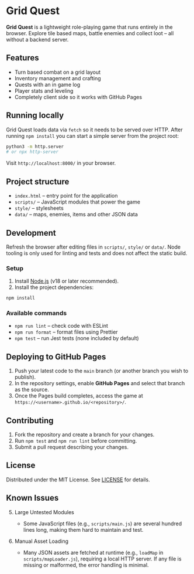 # Grid Quest

**Grid Quest** is a lightweight role-playing game that runs entirely in the browser. Explore tile based maps, battle enemies and collect loot – all without a backend server.

## Features

- Turn based combat on a grid layout
- Inventory management and crafting
- Quests with an in game log
- Player stats and leveling
- Completely client side so it works with GitHub Pages

## Running locally

Grid Quest loads data via `fetch` so it needs to be served over HTTP. After running `npm install` you can start a simple server from the project root:

```bash
python3 -m http.server
# or npx http-server
```

Visit `http://localhost:8000/` in your browser.

## Project structure

- `index.html` – entry point for the application
- `scripts/` – JavaScript modules that power the game
- `style/` – stylesheets
- `data/` – maps, enemies, items and other JSON data

## Development

Refresh the browser after editing files in `scripts/`, `style/` or `data/`. Node tooling is only used for linting and tests and does not affect the static build.

### Setup

1. Install [Node.js](https://nodejs.org/) (v18 or later recommended).
2. Install the project dependencies:

```bash
npm install
```


### Available commands

- `npm run lint` – check code with ESLint
- `npm run format` – format files using Prettier
- `npm test` – run Jest tests (none included by default)
## Deploying to GitHub Pages

1. Push your latest code to the `main` branch (or another branch you wish to publish).
2. In the repository settings, enable **GitHub Pages** and select that branch as the source.
3. Once the Pages build completes, access the game at `https://<username>.github.io/<repository>/`.


## Contributing

1. Fork the repository and create a branch for your changes.
2. Run `npm test` and `npm run lint` before committing.
3. Submit a pull request describing your changes.

## License

Distributed under the MIT License. See [LICENSE](LICENSE) for details.

## Known Issues

5. Large Untested Modules
   - Some JavaScript files (e.g., `scripts/main.js`) are several hundred lines long, making them hard to maintain and test.

6. Manual Asset Loading
   - Many JSON assets are fetched at runtime (e.g., `loadMap` in `scripts/mapLoader.js`), requiring a local HTTP server. If any file is missing or malformed, the error handling is minimal.
